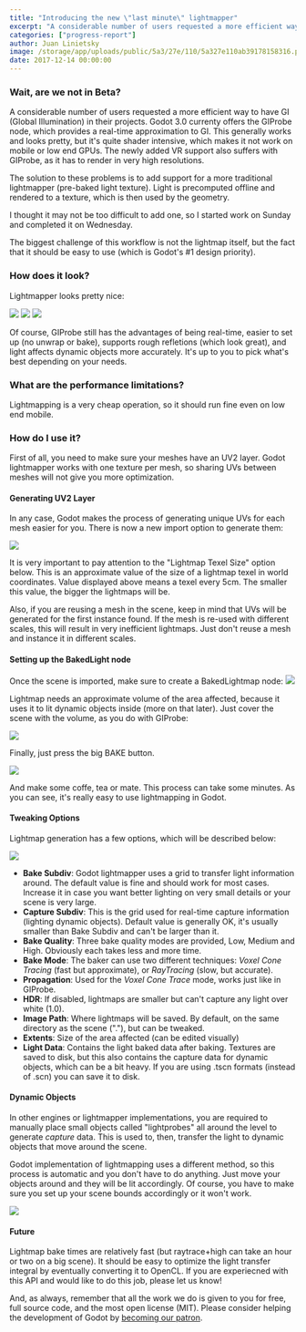 ```yaml
---
title: "Introducing the new \"last minute\" lightmapper"
excerpt: "A considerable number of users requested a more efficient way to have GI (Global Illumination) in their projects. Godot 3.0 currenty offers the GIProbe node, which provides a real-time approximation to GI. This generally works and looks pretty, but it's quite shader intensive, which makes it not work on mobile or low end GPUs. The newly added VR support also suffers with GIProbe, as it has to render in very high resolutions."
categories: ["progress-report"]
author: Juan Linietsky
image: /storage/app/uploads/public/5a3/27e/110/5a327e110ab39178158316.png
date: 2017-12-14 00:00:00
---
```


### Wait, are we not in Beta?

A considerable number of users requested a more efficient way to have GI (Global Illumination) in their projects. Godot 3.0 currenty offers the GIProbe node, which provides a real-time approximation to GI. This generally works and looks pretty, but it's quite shader intensive, which makes it not work on mobile or low end GPUs. The newly added VR support also suffers with GIProbe, as it has to render in very high resolutions.

The solution to these problems is to add support for a more traditional lightmapper (pre-baked light texture). Light is precomputed offline and rendered to a texture, which is then used by the geometry. 

I thought it may not be too difficult to add one, so I started work on Sunday and completed it on Wednesday.

The biggest challenge of this workflow is not the lightmap itself, but the fact that it should be easy to use (which is Godot's #1 design priority).

### How does it look?

Lightmapper looks pretty nice:

![](/storage/app/media/lightmap/lmap1.png)
![](/storage/app/media/lightmap/lm3.png)
![](/storage/app/media/lightmap/lm2.png)

Of course, GIProbe still has the advantages of being real-time, easier to set up (no unwrap or bake), supports rough refletions (which look great), and light affects dynamic objects more accurately. It's up to you to pick what's best depending on your needs.

### What are the performance limitations?

Lightmapping is a very cheap operation, so it should run fine even on low end mobile.

### How do I use it?

First of all, you need to make sure your meshes have an UV2 layer. Godot lightmapper works with one texture per mesh, so sharing UVs between meshes will not give you more optimization.

#### Generating UV2 Layer

In any case, Godot makes the process of generating unique UVs for each mesh easier for you. There is now a new import option to generate them:

![](/storage/app/media/lightmap/lm4.png)


It is very important to pay attention to the "Lightmap Texel Size" option below. This is an approximate value of the size of a lightmap texel in world coordinates. Value displayed above means a texel every 5cm. The smaller this value, the bigger the lightmaps will be.

Also, if you are reusing a mesh in the scene, keep in mind that UVs will be generated for the first instance found. If the mesh is re-used with different scales, this will result in very inefficient lightmaps. Just don't reuse a mesh and instance it in different scales.

#### Setting up the BakedLight node

Once the scene is imported, make sure to create a BakedLightmap node: 
![](/storage/app/media/lightmap/lm6.png)

Lightmap needs an approximate volume of the area affected, because it uses it to lit dynamic objects inside (more on that later). Just cover the scene with the volume, as you do with GIProbe:

![](/storage/app/media/lightmap/lm7.png)

Finally, just press the big BAKE button.

![](/storage/app/media/lightmap/lm8.png)

And make some coffe, tea or mate. This process can take some minutes. As you can see, it's really easy to use lightmapping in Godot.

#### Tweaking Options

Lightmap generation has a few options, which will be described below:

![](/storage/app/media/lightmap/lm9.png)

* **Bake Subdiv**: Godot lightmapper uses a grid to transfer light information around. The default value is fine and should work for most cases. Increase it in case you want better lighting on very small details or your scene is very large. 
* **Capture Subdiv**: This is the grid used for real-time capture information (lighting dynamic objects). Default value is generally OK, it's usually smaller than Bake Subdiv and can't be larger than it.
* **Bake Quality**: Three bake quality modes are provided, Low, Medium and High. Obviously each takes less and more time.
* **Bake Mode**: The baker can use two different techniques: *Voxel Cone Tracing* (fast but approximate), or *RayTracing* (slow, but accurate).
* **Propagation**: Used for the *Voxel Cone Trace* mode, works just like in GIProbe.
* **HDR**: If disabled, lightmaps are smaller but can't capture any light over white (1.0).
* **Image Path**: Where lightmaps will be saved. By default, on the same directory as the scene ("."), but can be tweaked.
* **Extents**: Size of the area affected (can be edited visually)
* **Light Data**: Contains the light baked data after baking. Textures are saved to disk, but this also contains the capture data for dynamic objects, which can be a bit heavy. If you are using .tscn formats (instead of .scn) you can save it to disk.

#### Dynamic Objects

In other engines or lightmapper implementations, you are required to manually place small objects called "lightprobes" all around the level to generate *capture* data. This is used to, then, transfer the light to
dynamic objects that move around the scene.

Godot implementation of lightmapping uses a different method, so this process is automatic and you don't have to do anything. Just move your objects around and they will be lit accordingly. Of course, you have to make sure you set up your scene bounds accordingly or it won't work.

![](/storage/app/media/lightmap/indirect.gif)


#### Future

Lightmap bake times are relatively fast (but raytrace+high can take an hour or two on a big scene). It should be easy to optimize the light transfer integral by eventually converting it to OpenCL. If you are experiecned with this API and would like to do this job, please let us know!

And, as always, remember that all the work we do is given to you for free, full source code, and the most open license (MIT). Please consider helping the development of Godot by [becoming our patron](https://www.patreon.com/godotengine).